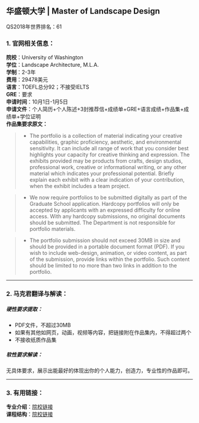 ## 华盛顿大学 | Master of Landscape Design

QS2018年世界排名：61  

### 1. 官网相关信息：

**院校**：University of Washington     
**学位**：Landscape Architecture, M.L.A.   
**学制**：2-3年  
**费用**：29478美元   
**语言**：TOEFL总分92；不接受IELTS  
**GRE**：要求  
**申请时间**：10月1日-1月5日   
**申请文件**：个人简历+个人陈述+3封推荐信+成绩单+GRE+语言成绩+作品集+成绩单+学位证明  
**作品集要求原文：**   


> -	The portfolio is a collection of material indicating your creative capabilities, graphic proficiency, aesthetic, and environmental sensitivity. It can include all range of work that you consider best highlights your capacity for creative thinking and expression. The exhibits provided may be products from crafts, design studios, professional work, creative or informational writing, or any other material which indicates your professional potential. Briefly explain each exhibit with a clear indication of your contribution, when the exhibit includes a team project.

> -	We now require portfolios to be submitted digitally as part of the Graduate School application. Hardcopy portfolios will only be accepted by applicants with an expressed difficulty for online access. With any hardcopy submissions, no original documents should be submitted. The Department is not responsible for portfolio materials.

> -	The portfolio submission should not exceed 30MB in size and should be provided in a portable document format (PDF). If you wish to include web-design, animation, or video content, as part of the submission, provide links within the portfolio. Such content should be limited to no more than two links in addition to the portfolio.








---


### 2. 马克君翻译与解读：

##### 硬性要求提取：
- PDF文件，不超过30MB
- 如果有其他如网页，动画，视频等内容，把链接附在作品集内，不得超过两个
- 不接收纸质作品集


##### 软性要求解读：
无具体要求，展示出能最好的体现出你的个人能力，创造力，专业性的作品即可。


---


### 3. 有用链接：

**专业介绍**：[院校链接](http://larch.be.uw.edu/programs/graduate/)  
**课程结构**：[院校链接](http://larch.be.uw.edu/programs/courses/)